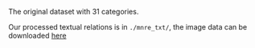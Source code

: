 The original dataset with 31 categories.

Our processed textual relations is in `./mnre_txt/`, the image data can be downloaded [here](https://drive.google.com/file/d/1K7YLKXACPxj9bfUM1xUxWeosjMm5Ztom/view?usp=sharing)
